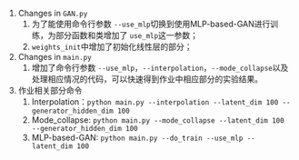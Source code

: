 1. Changes in `GAN.py`
   1. 为了能使用命令行参数 `--use_mlp`切换到使用MLP-based-GAN进行训练，为部分函数和类增加了 `use_mlp`这一参数；
   2. `weights_init`中增加了初始化线性层的部分；
2. Changes in `main.py`
   1. 增加了命令行参数 `--use_mlp`，`--interpolation`，`--mode_collapse`以及处理相应情况的代码，可以快速得到作业中相应部分的实验结果。
3. 作业相关部分命令
   1. Interpolation：`python main.py --interpolation --latent_dim 100 --generator_hidden_dim 100`
   2. Mode_collapse: `python main.py --mode_collapse --latent_dim 100 --generator_hidden_dim 100`
   3. MLP-based-GAN: `python main.py --do_train --use_mlp --latent_dim 100`
